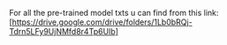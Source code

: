 For all the pre-trained model txts u can find from this link:[https://drive.google.com/drive/folders/1Lb0bRQj-Tdrn5LFy9UjNMfd8r4Tp6UIb]

